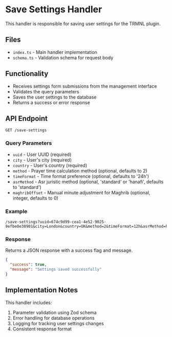 # Save Settings Handler

This handler is responsible for saving user settings for the TRMNL plugin.

## Files

- `index.ts` - Main handler implementation
- `schema.ts` - Validation schema for request body

## Functionality

- Receives settings form submissions from the management interface
- Validates the query parameters
- Saves the user settings to the database
- Returns a success or error response

## API Endpoint

`GET /save-settings`

### Query Parameters

- `uuid` - User UUID (required)
- `city` - User's city (required)
- `country` - User's country (required)
- `method` - Prayer time calculation method (optional, defaults to 2)
- `timeFormat` - Time format preference (optional, defaults to '24h')
- `asrMethod` - Asr juristic method (optional, 'standard' or 'hanafi', defaults to 'standard')
- `maghribOffset` - Manual minute adjustment for Maghrib (optional, integer, defaults to 0)

### Example

```
/save-settings?uuid=674c9d99-cea1-4e52-9025-9efbe0e30901&city=London&country=UK&method=2&timeFormat=12h&asrMethod=hanafi&maghribOffset=3
```

### Response

Returns a JSON response with a success flag and message.

```json
{
  "success": true,
  "message": "Settings saved successfully"
}
```

## Implementation Notes

This handler includes:

1. Parameter validation using Zod schema
2. Error handling for database operations
3. Logging for tracking user settings changes
4. Consistent response format
